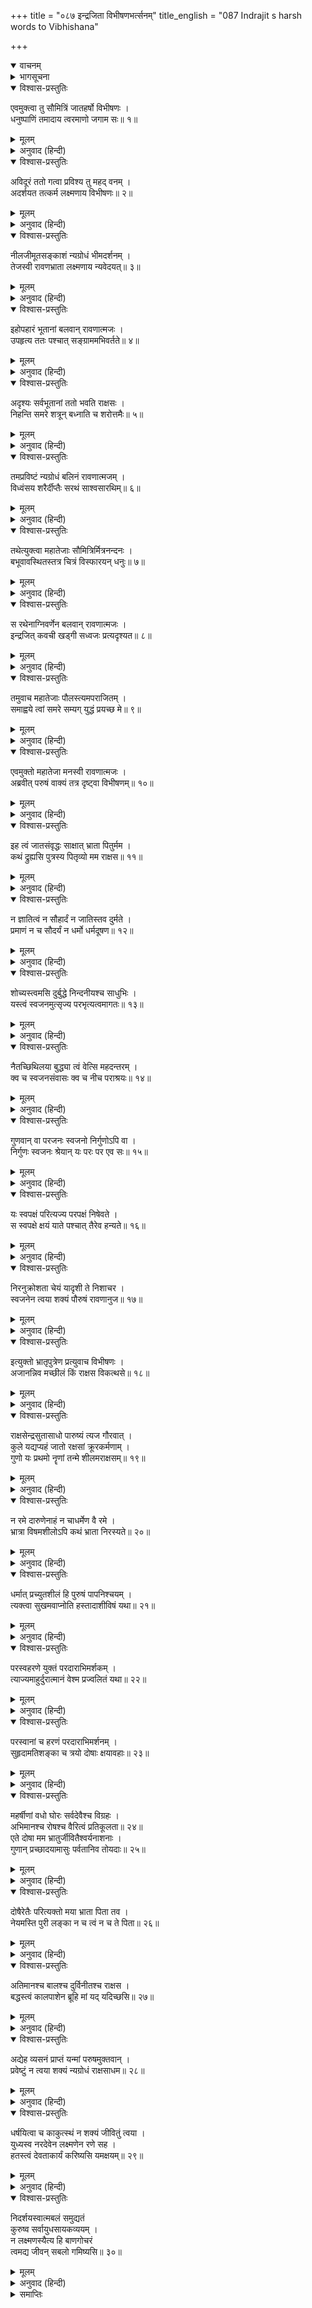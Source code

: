 +++
title = "०८७ इन्द्रजिता विभीषणभर्त्सनम्"
title_english = "087 Indrajit s harsh words to Vibhishana"

+++
<details open><summary>वाचनम्</summary>
<div caption="श्रीराम-हरिसीताराममूर्ति-घनपाठिभ्यां वचनम्" class="audioEmbed" src="https://archive.org/download/Ramayana-recitation-Sriram-harisItArAmamUrti-Ghanapaati-v2/Kanda_6/Kanda_6_YK-087-Indrajit_s_harsh_words_to_Vibhishana_0.mp3"></div>
</details>

<details><summary>भागसूचना</summary>

87. इन्द्रजित् और विभीषणकी रोषपूर्ण बातचीत
</details>

<details open><summary>विश्वास-प्रस्तुतिः</summary>

एवमुक्त्वा तु सौमित्रिं जातहर्षो विभीषणः ।  
धनुष्पाणिं तमादाय त्वरमाणो जगाम सः॥ १॥
</details>

<details><summary>मूलम्</summary>

एवमुक्त्वा तु सौमित्रिं जातहर्षो विभीषणः ।  
धनुष्पाणिं तमादाय त्वरमाणो जगाम सः॥ १॥
</details>

<details><summary>अनुवाद (हिन्दी)</summary>

पूर्वोक्त बात कहकर हर्षसे भरे हुए विभीषण धनुर्धर सुमित्राकुमारको साथ लेकर बड़े वेगसे आगे बढ़े॥ १॥
</details>

<details open><summary>विश्वास-प्रस्तुतिः</summary>

अविदूरं ततो गत्वा प्रविश्य तु महद् वनम् ।  
अदर्शयत तत्कर्म लक्ष्मणाय विभीषणः॥ २॥
</details>

<details><summary>मूलम्</summary>

अविदूरं ततो गत्वा प्रविश्य तु महद् वनम् ।  
अदर्शयत तत्कर्म लक्ष्मणाय विभीषणः॥ २॥
</details>

<details><summary>अनुवाद (हिन्दी)</summary>

थोड़ी ही दूर जानेपर विभीषणने एक महान् वनमें प्रवेश करके लक्ष्मणको इन्द्रजित् के कर्मानुष्ठानका स्थान दिखाया॥ २॥
</details>

<details open><summary>विश्वास-प्रस्तुतिः</summary>

नीलजीमूतसङ्काशं न्यग्रोधं भीमदर्शनम् ।  
तेजस्वी रावणभ्राता लक्ष्मणाय न्यवेदयत्॥ ३॥
</details>

<details><summary>मूलम्</summary>

नीलजीमूतसङ्काशं न्यग्रोधं भीमदर्शनम् ।  
तेजस्वी रावणभ्राता लक्ष्मणाय न्यवेदयत्॥ ३॥
</details>

<details><summary>अनुवाद (हिन्दी)</summary>

वहाँ एक बरगदका वृक्ष था, जो श्याममेघके समान सघन और देखनेमें भयंकर था । रावणके तेजस्वी भ्राता विभीषणने लक्ष्मणको वहाँकी सब वस्तुएँ दिखाकर कहा—॥ ३॥
</details>

<details open><summary>विश्वास-प्रस्तुतिः</summary>

इहोपहारं भूतानां बलवान् रावणात्मजः ।  
उपहृत्य ततः पश्चात् सङ्ग्राममभिवर्तते॥ ४॥
</details>

<details><summary>मूलम्</summary>

इहोपहारं भूतानां बलवान् रावणात्मजः ।  
उपहृत्य ततः पश्चात् सङ्ग्राममभिवर्तते॥ ४॥
</details>

<details><summary>अनुवाद (हिन्दी)</summary>

‘सुमित्रानन्दन! यह बलवान् रावणकुमार प्रतिदिन यहीं आकर पहले भूतोंको बलि देता, उसके बाद युद्धमें प्रवृत्त होता है॥ ४॥
</details>

<details open><summary>विश्वास-प्रस्तुतिः</summary>

अदृश्यः सर्वभूतानां ततो भवति राक्षसः ।  
निहन्ति समरे शत्रून् बध्नाति च शरोत्तमैः॥ ५॥
</details>

<details><summary>मूलम्</summary>

अदृश्यः सर्वभूतानां ततो भवति राक्षसः ।  
निहन्ति समरे शत्रून् बध्नाति च शरोत्तमैः॥ ५॥
</details>

<details><summary>अनुवाद (हिन्दी)</summary>

‘इसीसे संग्रामभूमिमें यह राक्षस सम्पूर्ण भूतोंके लिये अदृश्य हो जाता है और उत्तम बाणोंसे शत्रुओंको मारता तथा बाँध लेता है॥ ५॥
</details>

<details open><summary>विश्वास-प्रस्तुतिः</summary>

तमप्रविष्टं न्यग्रोधं बलिनं रावणात्मजम् ।  
विध्वंसय शरैर्दीप्तैः सरथं साश्वसारथिम्॥ ६॥
</details>

<details><summary>मूलम्</summary>

तमप्रविष्टं न्यग्रोधं बलिनं रावणात्मजम् ।  
विध्वंसय शरैर्दीप्तैः सरथं साश्वसारथिम्॥ ६॥
</details>

<details><summary>अनुवाद (हिन्दी)</summary>

‘अतः जबतक यह इस बरगदके नीचे आये, उसके पहले ही आप अपने तेजस्वी बाणोंद्वारा इस बलवान् रावण-कुमारको रथ, घोड़े और सारथिसहित नष्ट कर दीजिये’॥
</details>

<details open><summary>विश्वास-प्रस्तुतिः</summary>

तथेत्युक्त्वा महातेजाः सौमित्रिर्मित्रनन्दनः ।  
बभूवावस्थितस्तत्र चित्रं विस्फारयन् धनुः॥ ७॥
</details>

<details><summary>मूलम्</summary>

तथेत्युक्त्वा महातेजाः सौमित्रिर्मित्रनन्दनः ।  
बभूवावस्थितस्तत्र चित्रं विस्फारयन् धनुः॥ ७॥
</details>

<details><summary>अनुवाद (हिन्दी)</summary>

तब ‘बहुत अच्छा’ कहकर मित्रोंका आनन्द बढ़ानेवाले महातेजस्वी सुमित्राकुमार अपने विचित्र धनुषकी टंकार करते हुए वहाँ खड़े हो गये॥ ७॥
</details>

<details open><summary>विश्वास-प्रस्तुतिः</summary>

स रथेनाग्निवर्णेन बलवान् रावणात्मजः ।  
इन्द्रजित् कवची खड्गी सध्वजः प्रत्यदृश्यत॥ ८॥
</details>

<details><summary>मूलम्</summary>

स रथेनाग्निवर्णेन बलवान् रावणात्मजः ।  
इन्द्रजित् कवची खड्गी सध्वजः प्रत्यदृश्यत॥ ८॥
</details>

<details><summary>अनुवाद (हिन्दी)</summary>

इतनेमें ही बलवान् रावणकुमार इन्द्रजित् अग्निके समान तेजस्वी रथपर बैठा हुआ कवच, खड्ग और ध्वजाके साथ दिखायी पड़ा॥ ८॥
</details>

<details open><summary>विश्वास-प्रस्तुतिः</summary>

तमुवाच महातेजाः पौलस्त्यमपराजितम् ।  
समाह्वये त्वां समरे सम्यग् युद्धं प्रयच्छ मे॥ ९॥
</details>

<details><summary>मूलम्</summary>

तमुवाच महातेजाः पौलस्त्यमपराजितम् ।  
समाह्वये त्वां समरे सम्यग् युद्धं प्रयच्छ मे॥ ९॥
</details>

<details><summary>अनुवाद (हिन्दी)</summary>

तब महातेजस्वी लक्ष्मणने पराजित न होनेवाले पुलस्त्य-कुलनन्दन इन्द्रजित् से कहा—‘राक्षसकुमार! मैं तुम्हें युद्धके लिये ललकारता हूँ । तुम अच्छी तरह सँभलकर मेरे साथ युद्ध करो’॥ ९॥
</details>

<details open><summary>विश्वास-प्रस्तुतिः</summary>

एवमुक्तो महातेजा मनस्वी रावणात्मजः ।  
अब्रवीत् परुषं वाक्यं तत्र दृष्ट्वा विभीषणम्॥ १०॥
</details>

<details><summary>मूलम्</summary>

एवमुक्तो महातेजा मनस्वी रावणात्मजः ।  
अब्रवीत् परुषं वाक्यं तत्र दृष्ट्वा विभीषणम्॥ १०॥
</details>

<details><summary>अनुवाद (हिन्दी)</summary>

लक्ष्मणके ऐसा कहनेपर महातेजस्वी और मनस्वी रावणकुमारने वहाँ विभीषणको उपस्थित देख कठोर शब्दोंमें कहा—॥ १०॥
</details>

<details open><summary>विश्वास-प्रस्तुतिः</summary>

इह त्वं जातसंवृद्धः साक्षात् भ्राता पितुर्मम ।  
कथं द्रुह्यसि पुत्रस्य पितृव्यो मम राक्षस॥ ११॥
</details>

<details><summary>मूलम्</summary>

इह त्वं जातसंवृद्धः साक्षात् भ्राता पितुर्मम ।  
कथं द्रुह्यसि पुत्रस्य पितृव्यो मम राक्षस॥ ११॥
</details>

<details><summary>अनुवाद (हिन्दी)</summary>

‘राक्षस! यहीं तुम्हारा जन्म हुआ और यहीं बढ़कर तुम इतने बड़े हुए । तुम मेरे पिताके सगे भाई और मेरे चाचा हो । फिर तुम अपने पुत्रसे—मुझसे क्यों द्रोह करते हो?॥
</details>

<details open><summary>विश्वास-प्रस्तुतिः</summary>

न ज्ञातित्वं न सौहार्दं न जातिस्तव दुर्मते ।  
प्रमाणं न च सौदर्यं न धर्मो धर्मदूषण॥ १२॥
</details>

<details><summary>मूलम्</summary>

न ज्ञातित्वं न सौहार्दं न जातिस्तव दुर्मते ।  
प्रमाणं न च सौदर्यं न धर्मो धर्मदूषण॥ १२॥
</details>

<details><summary>अनुवाद (हिन्दी)</summary>

‘दुर्मते! तुममें न तो कुटुम्बीजनोंके प्रति अपनापनका भाव है, न आत्मीयजनोंके प्रति स्नेह है और न अपनी जातिका अभिमान ही है । तुममें कर्तव्य-अकर्तव्यकी मर्यादा, भ्रातृप्रेम और धर्म कुछ भी नहीं है । तुम राक्षस-धर्मको कलंकित करनेवाले हो॥ १२॥
</details>

<details open><summary>विश्वास-प्रस्तुतिः</summary>

शोच्यस्त्वमसि दुर्बुद्धे निन्दनीयश्च साधुभिः ।  
यस्त्वं स्वजनमुत्सृज्य परभृत्यत्वमागतः॥ १३॥
</details>

<details><summary>मूलम्</summary>

शोच्यस्त्वमसि दुर्बुद्धे निन्दनीयश्च साधुभिः ।  
यस्त्वं स्वजनमुत्सृज्य परभृत्यत्वमागतः॥ १३॥
</details>

<details><summary>अनुवाद (हिन्दी)</summary>

‘दुर्बुद्धे! तुमने स्वजनोंका परित्याग करके दूसरोंकी गुलामी स्वीकार की है । अतः तुम सत्पुरुषोंद्वारा निन्दनीय और शोकके योग्य हो॥ १३॥
</details>

<details open><summary>विश्वास-प्रस्तुतिः</summary>

नैतच्छिथिलया बुद्ध्या त्वं वेत्सि महदन्तरम् ।  
क्व च स्वजनसंवासः क्व च नीच पराश्रयः॥ १४॥
</details>

<details><summary>मूलम्</summary>

नैतच्छिथिलया बुद्ध्या त्वं वेत्सि महदन्तरम् ।  
क्व च स्वजनसंवासः क्व च नीच पराश्रयः॥ १४॥
</details>

<details><summary>अनुवाद (हिन्दी)</summary>

‘नीच निशाचर! तुम अपनी शिथिल बुद्धिके द्वारा इस महान् अन्तरको नहीं समझ पा रहे हो कि कहाँ तो स्वजनोंके साथ रहकर स्वच्छन्दताका आनन्द लेना और कहाँ दूसरोंकी गुलामी करके जीना है॥ १४॥
</details>

<details open><summary>विश्वास-प्रस्तुतिः</summary>

गुणवान् वा परजनः स्वजनो निर्गुणोऽपि वा ।  
निर्गुणः स्वजनः श्रेयान् यः परः पर एव सः॥ १५॥
</details>

<details><summary>मूलम्</summary>

गुणवान् वा परजनः स्वजनो निर्गुणोऽपि वा ।  
निर्गुणः स्वजनः श्रेयान् यः परः पर एव सः॥ १५॥
</details>

<details><summary>अनुवाद (हिन्दी)</summary>

‘दूसरे लोग कितने ही गुणवान् क्यों न हों और स्वजन गुणहीन ही क्यों न हो? वह गुणहीन स्वजन भी दूसरोंकी अपेक्षा श्रेष्ठ ही है; क्योंकि दूसरा दूसरा ही होता है (वह कभी अपना नहीं हो सकता)॥ १५॥
</details>

<details open><summary>विश्वास-प्रस्तुतिः</summary>

यः स्वपक्षं परित्यज्य परपक्षं निषेवते ।  
स स्वपक्षे क्षयं याते पश्चात् तैरेव हन्यते॥ १६॥
</details>

<details><summary>मूलम्</summary>

यः स्वपक्षं परित्यज्य परपक्षं निषेवते ।  
स स्वपक्षे क्षयं याते पश्चात् तैरेव हन्यते॥ १६॥
</details>

<details><summary>अनुवाद (हिन्दी)</summary>

‘जो अपने पक्षको छोड़कर दूसरे पक्षके लोगोंका सेवन करता है, वह अपने पक्षके नष्ट हो जानेपर फिर उन्हींके द्वारा मार डाला जाता है॥ १६॥
</details>

<details open><summary>विश्वास-प्रस्तुतिः</summary>

निरनुक्रोशता चेयं यादृशी ते निशाचर ।  
स्वजनेन त्वया शक्यं पौरुषं रावणानुज॥ १७॥
</details>

<details><summary>मूलम्</summary>

निरनुक्रोशता चेयं यादृशी ते निशाचर ।  
स्वजनेन त्वया शक्यं पौरुषं रावणानुज॥ १७॥
</details>

<details><summary>अनुवाद (हिन्दी)</summary>

‘रावणके छोटे भाई निशाचर! तुमने लक्ष्मणको इस स्थान तक ले आकर मेरा वध करानेके लिये प्रयत्न करके यह जैसी निर्दयता दिखायी है, ऐसा पुरुषार्थ तुम्हारे-जैसा स्वजन ही कर सकता है—तुम्हारे सिवा दूसरे किसी स्वजनके लिये ऐसा करना सम्भव नहीं है’॥ १७॥
</details>

<details open><summary>विश्वास-प्रस्तुतिः</summary>

इत्युक्तो भ्रातृपुत्रेण प्रत्युवाच विभीषणः ।  
अजानन्निव मच्छीलं किं राक्षस विकत्थसे॥ १८॥
</details>

<details><summary>मूलम्</summary>

इत्युक्तो भ्रातृपुत्रेण प्रत्युवाच विभीषणः ।  
अजानन्निव मच्छीलं किं राक्षस विकत्थसे॥ १८॥
</details>

<details><summary>अनुवाद (हिन्दी)</summary>

अपने भतीजेके ऐसा कहनेपर विभीषणने उत्तर दिया—‘राक्षस! तू आज ऐसी शेखी क्यों बघारता है? जान पड़ता है तुझे मेरे स्वभावका पता ही नहीं है॥ १८॥
</details>

<details open><summary>विश्वास-प्रस्तुतिः</summary>

राक्षसेन्द्रसुतासाधो पारुष्यं त्यज गौरवात् ।  
कुले यद्यप्यहं जातो रक्षसां क्रूरकर्मणाम् ।  
गुणो यः प्रथमो नॄणां तन्मे शीलमराक्षसम्॥ १९॥
</details>

<details><summary>मूलम्</summary>

राक्षसेन्द्रसुतासाधो पारुष्यं त्यज गौरवात् ।  
कुले यद्यप्यहं जातो रक्षसां क्रूरकर्मणाम् ।  
गुणो यः प्रथमो नॄणां तन्मे शीलमराक्षसम्॥ १९॥
</details>

<details><summary>अनुवाद (हिन्दी)</summary>

‘अधम! राक्षसराजकुमार! बड़ोंके बड़प्पनका खयाल करके तू इस कठोरताका परित्याग कर दे । यद्यपि मेरा जन्म क्रूरकर्मा राक्षसोंके कुलमें ही हुआ है, तथापि मेरा शील-स्वभाव राक्षसोंका-सा नहीं है । सत्पुरुषोंका जो प्रधान गुण सत्त्व है, मैंने उसीका आश्रय ले रखा है॥
</details>

<details open><summary>विश्वास-प्रस्तुतिः</summary>

न रमे दारुणेनाहं न चाधर्मेण वै रमे ।  
भ्रात्रा विषमशीलोऽपि कथं भ्राता निरस्यते॥ २०॥
</details>

<details><summary>मूलम्</summary>

न रमे दारुणेनाहं न चाधर्मेण वै रमे ।  
भ्रात्रा विषमशीलोऽपि कथं भ्राता निरस्यते॥ २०॥
</details>

<details><summary>अनुवाद (हिन्दी)</summary>

‘क्रूरतापूर्ण कर्ममें मेरा मन नहीं लगता । अधर्ममें मेरी रुचि नहीं होती । यदि अपने भाईका शील-स्वभाव अपनेसे न मिलता हो तो भी बड़ा भाई छोटे भाईको कैसे घरसे निकाल सकता है? (परंतु मुझे घरसे निकाल दिया गया, फिर मैं दूसरे सत्पुरुषका आश्रय क्यों न लूँ?)॥ २०॥
</details>

<details open><summary>विश्वास-प्रस्तुतिः</summary>

धर्मात् प्रच्युतशीलं हि पुरुषं पापनिश्चयम् ।  
त्यक्त्वा सुखमवाप्नोति हस्तादाशीविषं यथा॥ २१॥
</details>

<details><summary>मूलम्</summary>

धर्मात् प्रच्युतशीलं हि पुरुषं पापनिश्चयम् ।  
त्यक्त्वा सुखमवाप्नोति हस्तादाशीविषं यथा॥ २१॥
</details>

<details><summary>अनुवाद (हिन्दी)</summary>

‘जिसका शील-स्वभाव धर्मसे भ्रष्ट हो गया हो,जिसने पाप करनेका दृढ़ निश्चय कर लिया हो, ऐसे पुरुषका त्याग करके प्रत्येक प्राणी उसी प्रकार सुखी होता है, जैसे हाथपर बैठे हुए जहरीले सर्पको त्याग देनेसे मनुष्य निर्भय हो जाता है॥ २१॥
</details>

<details open><summary>विश्वास-प्रस्तुतिः</summary>

परस्वहरणे युक्तं परदाराभिमर्शकम् ।  
त्याज्यमाहुर्दुरात्मानं वेश्म प्रज्वलितं यथा॥ २२॥
</details>

<details><summary>मूलम्</summary>

परस्वहरणे युक्तं परदाराभिमर्शकम् ।  
त्याज्यमाहुर्दुरात्मानं वेश्म प्रज्वलितं यथा॥ २२॥
</details>

<details><summary>अनुवाद (हिन्दी)</summary>

‘जो दूसरोंका धन लूटता हो और परायी स्त्रीपर हाथ लगाता हो, उस दुरात्माको जलते हुए घरकी भाँति त्याग देने योग्य बताया गया है॥ २२॥
</details>

<details open><summary>विश्वास-प्रस्तुतिः</summary>

परस्वानां च हरणं परदाराभिमर्शनम् ।  
सुहृदामतिशङ्का च त्रयो दोषाः क्षयावहाः॥ २३॥
</details>

<details><summary>मूलम्</summary>

परस्वानां च हरणं परदाराभिमर्शनम् ।  
सुहृदामतिशङ्का च त्रयो दोषाः क्षयावहाः॥ २३॥
</details>

<details><summary>अनुवाद (हिन्दी)</summary>

‘पराये धनका अपहरण, परस्त्रीके साथ संसर्ग और अपने हितैषी सुहृदोंपर अधिक शङ्का—अविश्वास—ये तीन दोष विनाशकारी बताये गये हैं॥ २३॥
</details>

<details open><summary>विश्वास-प्रस्तुतिः</summary>

महर्षीणां वधो घोरः सर्वदेवैश्च विग्रहः ।  
अभिमानश्च रोषश्च वैरित्वं प्रतिकूलता॥ २४॥  
एते दोषा मम भ्रातुर्जीवितैश्वर्यनाशनाः ।  
गुणान् प्रच्छादयामासुः पर्वतानिव तोयदाः॥ २५॥
</details>

<details><summary>मूलम्</summary>

महर्षीणां वधो घोरः सर्वदेवैश्च विग्रहः ।  
अभिमानश्च रोषश्च वैरित्वं प्रतिकूलता॥ २४॥  
एते दोषा मम भ्रातुर्जीवितैश्वर्यनाशनाः ।  
गुणान् प्रच्छादयामासुः पर्वतानिव तोयदाः॥ २५॥
</details>

<details><summary>अनुवाद (हिन्दी)</summary>

‘महर्षियोंका भयंकर वध, सम्पूर्ण देवताओंके साथ विरोध, अभिमान, रोष, वैर और धर्मके प्रतिकूल चलना—ये दोष मेरे भाईमें मौजूद हैं, जो उसके प्राण और ऐश्वर्य दोनोंका नाश करनेवाले हैं । जैसे बादल पर्वतोंको आच्छादित कर देते हैं, उसी प्रकार इन दोषोंने मेरे भाईके सारे गुणोंको ढक दिया है॥ २४-२५॥
</details>

<details open><summary>विश्वास-प्रस्तुतिः</summary>

दोषैरेतैः परित्यक्तो मया भ्राता पिता तव ।  
नेयमस्ति पुरी लङ्का न च त्वं न च ते पिता॥ २६॥
</details>

<details><summary>मूलम्</summary>

दोषैरेतैः परित्यक्तो मया भ्राता पिता तव ।  
नेयमस्ति पुरी लङ्का न च त्वं न च ते पिता॥ २६॥
</details>

<details><summary>अनुवाद (हिन्दी)</summary>

‘इन्हीं दोषोंके कारण मैंने अपने भाई एवं तेरे पिताका त्याग किया है । अब न तो यह लङ्कापुरी रहेगी, न तू रहेगा और न तेरे पिता ही रह जायँगे॥ २६॥
</details>

<details open><summary>विश्वास-प्रस्तुतिः</summary>

अतिमानश्च बालश्च दुर्विनीतश्च राक्षस ।  
बद्धस्त्वं कालपाशेन ब्रूहि मां यद् यदिच्छसि॥ २७॥
</details>

<details><summary>मूलम्</summary>

अतिमानश्च बालश्च दुर्विनीतश्च राक्षस ।  
बद्धस्त्वं कालपाशेन ब्रूहि मां यद् यदिच्छसि॥ २७॥
</details>

<details><summary>अनुवाद (हिन्दी)</summary>

‘राक्षस! तू अत्यन्त अभिमानी, उद्दण्ड और बालक (मूर्ख) है, कालके पाशमें बँधा हुआ है; इसलिये तेरी जो-जो इच्छा हो, मुझे कह ले॥ २७॥
</details>

<details open><summary>विश्वास-प्रस्तुतिः</summary>

अद्येह व्यसनं प्राप्तं यन्मां परुषमुक्तवान् ।  
प्रवेष्टुं न त्वया शक्यं न्यग्रोधं राक्षसाधम॥ २८॥
</details>

<details><summary>मूलम्</summary>

अद्येह व्यसनं प्राप्तं यन्मां परुषमुक्तवान् ।  
प्रवेष्टुं न त्वया शक्यं न्यग्रोधं राक्षसाधम॥ २८॥
</details>

<details><summary>अनुवाद (हिन्दी)</summary>

‘नीच राक्षस! तूने मुझसे जो कठोर बात कही है, उसीका यह फल है कि आज तुझपर यहाँ घोर संकट आया है । अब तू बरगदके नीचेतक नहीं जा सकता॥
</details>

<details open><summary>विश्वास-प्रस्तुतिः</summary>

धर्षयित्वा च काकुत्स्थं न शक्यं जीवितुं त्वया ।  
युध्यस्व नरदेवेन लक्ष्मणेन रणे सह ।  
हतस्त्वं देवताकार्यं करिष्यसि यमक्षयम्॥ २९॥
</details>

<details><summary>मूलम्</summary>

धर्षयित्वा च काकुत्स्थं न शक्यं जीवितुं त्वया ।  
युध्यस्व नरदेवेन लक्ष्मणेन रणे सह ।  
हतस्त्वं देवताकार्यं करिष्यसि यमक्षयम्॥ २९॥
</details>

<details><summary>अनुवाद (हिन्दी)</summary>

‘ककुत्स्थकुलभूषण लक्ष्मणका तिरस्कार करके तू जीवित नहीं रह सकता; अतः इन नरदेव लक्ष्मणके साथ रणभूमिमें युद्ध कर । यहाँ मारा जाकर तू यमलोकमें पहुँचेगा और देवताओंका कार्य करेगा (उन्हें संतुष्ट करेगा)॥
</details>

<details open><summary>विश्वास-प्रस्तुतिः</summary>

निदर्शयस्वात्मबलं समुद्यतं  
कुरुष्व सर्वायुधसायकव्ययम् ।  
न लक्ष्मणस्यैत्य हि बाणगोचरं  
त्वमद्य जीवन् सबलो गमिष्यसि॥ ३०॥
</details>

<details><summary>मूलम्</summary>

निदर्शयस्वात्मबलं समुद्यतं  
कुरुष्व सर्वायुधसायकव्ययम् ।  
न लक्ष्मणस्यैत्य हि बाणगोचरं  
त्वमद्य जीवन् सबलो गमिष्यसि॥ ३०॥
</details>

<details><summary>अनुवाद (हिन्दी)</summary>

‘अब तू अपना बढ़ा हुआ सारा बल दिखा’ समस्त आयुधों और सायकोंका व्यय कर ले; परंतु लक्ष्मणके बाणोंका निशाना बनकर आज तू सेनासहित जीवित नहीं लौट सकेगा’॥ ३०॥
</details>

<details><summary>समाप्तिः</summary>

इत्यार्षे श्रीमद्रामायणे वाल्मीकीये आदिकाव्ये युद्धकाण्डे सप्ताशीतितमः सर्गः॥ ८७॥  
इस प्रकार श्रीवाल्मीकिर्निमित आर्षरामायण आदिकाव्यके युद्धकाण्डमें सतासीवाँ सर्ग पूरा हुआ॥ ८७॥
</details>

